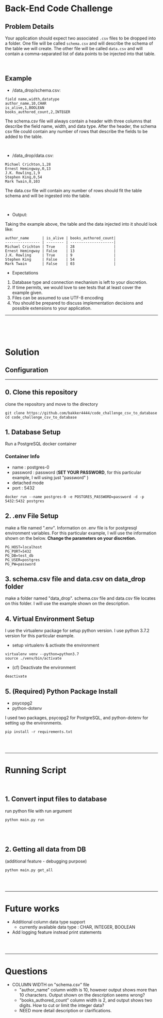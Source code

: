 # Back-End Code Challenge


## Problem Details

Your application should expect two associated `.csv` files to be dropped into a folder. One file will be called `schema.csv` and will describe the schema of the table we will create. The other file will be called `data.csv` and will contain a comma-separated list of data points to be injected into that table.

<br />

## Example

- /data_drop/schema.csv:
```
field name,width,datatype
author_name,10,CHAR
is_alive,1,BOOLEAN
books_authored_count,2,INTEGER
```

The schema.csv file will always contain a header with three columns that describe the field name, width, and data type. After the header, the schema csv file could contain any number of rows that describe the fields to be added to the table.

<br />

- /data_drop/data.csv:
```
Michael Crichton,1,28
Ernest Hemingway,0,13
J.K. Rowling,1,9
Stephen King,0,54
Mark Twain,0,103
```

The data.csv file will contain any number of rows should fit the table schema and will be ingested into the table.

<br />

- Output:

Taking the example above, the table and the data injected into it should look like:
```
author_name      | is_alive | books_authored_count| 
---------------- | -------- | --------------------|
Michael Crichton | True     | 28                  |        
Ernest Hemingway | False    | 13                  |
J.K. Rowling     | True     | 9                   |
Stephen King     | False    | 54                  |
Mark Twain       | False    | 03                  |
```

- Expectations
1. Database type and connection mechanism is left to your discretion.
2. If time permits, we would love to see tests that at least cover the example given.
3. Files can be assumed to use UTF-8 encoding
4. You should be prepared to discuss implementation decisions and possible extensions to your application.

<hr />

<br /><br /><br />


# Solution

## Configuration
<hr />

## 0. Clone this repository

clone the repository and move to the directory

```
git clone https://github.com/bakker4444/code_challenge_csv_to_database
cd code_challenge_csv_to_database
```

## 1. Database Setup
Run a PostgreSQL docker container  

### Container Info
- name : postgres-0
- password : password (**SET YOUR PASSWORD**, for this particular example, I will using just "password" )
- detached mode
- port : 5432

```
docker run --name postgres-0 -e POSTGRES_PASSWORD=password -d -p 5432:5432 postgres
```

## 2. .env File Setup

make a file named ".env". Information on .env file is for postgresql environment variables. For this particular example, I will use the information shown on the below. **Change the parameters on your discretion.**

```
PG_HOST=localhost
PG_PORT=5432
PG_DB=test_db
PG_USER=postgres
PG_PW=password
```

## 3. schema.csv file and data.csv on data_drop folder

make a folder named "data_drop". schema.csv file and data.csv file locates on this folder. I will use the example shown on the description.


## 4. Virtual Environment Setup

I use the virtualenv package for setup python version. I use python 3.7.2 version for this particular example.

* setup virtualenv & activate the environment
```
virtualenv venv --python=python3.7
source ./venv/bin/activate
```

* (cf) Deactivate the environment
```
deactivate
```

## 5. (Required) Python Package Install

- psycopg2
- python-dotenv

I used two packages, psycopg2 for PostgreSQL, and python-dotenv for setting up the environments.

```
pip install -r requirements.txt
```

<br /><br />

<hr />

# Running Script

<br />

## 1. Convert input files to database
run python file with run argument
```
python main.py run
```

<br /><br />

## 2. Getting all data from DB
(additional feature - debugging purpose)  

```
python main.py get_all
```


<br /><br />

<hr />

# Future works
- Additional column data type support
  - currently available data type : CHAR, INTEGER, BOOLEAN
- Add logging feature instead print statements



<br /><br />

<hr />

# Questions

* COLUMN WIDTH on "schema.csv" file
  - "author_name" column width is 10, however output shows more than 10 characters. Output shown on the description seems wrong?
  - "books_authored_count" column width is 2, and output shows two digits. How to cut or limit the integer data?
  - NEED more detail description or clarifications.

